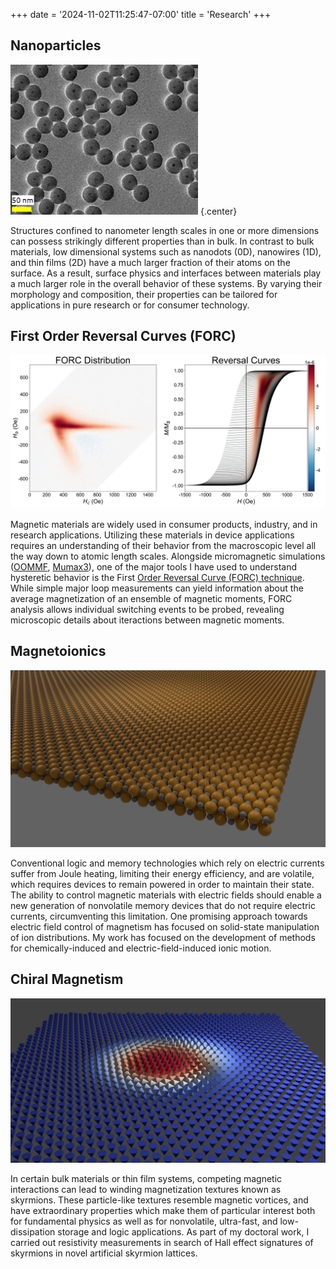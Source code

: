 +++
date = '2024-11-02T11:25:47-07:00'
title = 'Research'
+++

## Nanoparticles

![A SEM image of some metallic nanoparticles.](particles-300x240px.png)
{.center}

Structures confined to nanometer length scales in one or more dimensions can
possess strikingly different properties than in bulk. In contrast to bulk
materials, low dimensional systems such as nanodots (0D), nanowires (1D), and
thin films (2D) have a much larger fraction of their atoms on the surface. As a
result, surface physics and interfaces between materials play a much larger role
in the overall behavior of these systems. By varying their morphology and
composition, their properties can be tailored for applications in pure research
or for consumer technology.

## First Order Reversal Curves (FORC)

![An example plot of first order reversal curve data.](forc.jpg)

Magnetic materials are widely used in consumer products, industry, and in
research applications. Utilizing these materials in device applications requires
an understanding of their behavior from the macroscopic level all the way down
to atomic length scales. Alongside micromagnetic simulations
([OOMMF](https://math.nist.gov/oommf/), [Mumax3](http://mumax.github.io/)), one
of the major tools I have used to understand hysteretic behavior is the First
[Order Reversal Curve (FORC)
technique](https://doi.org/10.1038/s41598-021-83349-z). While simple major loop
measurements can yield information about the average magnetization of an
ensemble of magnetic moments, FORC analysis allows individual switching events
to be probed, revealing microscopic details about iteractions between magnetic
moments.

## Magnetoionics

![A render of the structure of a monolayer of NiCoO.](NiCoO_r1_little.jpg)

Conventional logic and memory technologies which rely on electric currents
suffer from Joule heating, limiting their energy efficiency, and are volatile,
which requires devices to remain powered in order to maintain their state. The
ability to control magnetic materials with electric fields should enable a new
generation of nonvolatile memory devices that do not require electric currents,
circumventing this limitation. One promising approach towards electric field
control of magnetism has focused on solid-state manipulation of ion
distributions. My work has focused on the development of methods for
chemically-induced and electric-field-induced ionic motion.

## Chiral Magnetism

![A render of a magnetic skyrmion.](skyrmion.jpg)

In certain bulk materials or thin film systems, competing magnetic interactions
can lead to winding magnetization textures known as skyrmions. These
particle-like textures resemble magnetic vortices, and have extraordinary
properties which make them of particular interest both for fundamental physics
as well as for nonvolatile, ultra-fast, and low-dissipation storage and logic
applications. As part of my doctoral work, I carried out resistivity
measurements in search of Hall effect signatures of skyrmions in novel
artificial skyrmion lattices.
